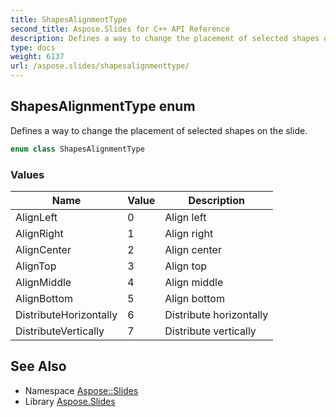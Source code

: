 ```yaml
---
title: ShapesAlignmentType
second_title: Aspose.Slides for C++ API Reference
description: Defines a way to change the placement of selected shapes on the slide.
type: docs
weight: 6137
url: /aspose.slides/shapesalignmenttype/
---
```

## ShapesAlignmentType enum


Defines a way to change the placement of selected shapes on the slide.

```cpp
enum class ShapesAlignmentType
```

### Values

| Name | Value | Description |
| --- | --- | --- |
| AlignLeft | 0 | Align left |
| AlignRight | 1 | Align right |
| AlignCenter | 2 | Align center |
| AlignTop | 3 | Align top |
| AlignMiddle | 4 | Align middle |
| AlignBottom | 5 | Align bottom |
| DistributeHorizontally | 6 | Distribute horizontally |
| DistributeVertically | 7 | Distribute vertically |

## See Also

* Namespace [Aspose::Slides](../)
* Library [Aspose.Slides](../../)